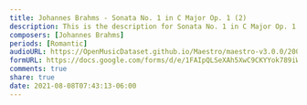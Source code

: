 ```yaml
---
title: Johannes Brahms - Sonata No. 1 in C Major Op. 1 (2)
description: This is the description for Sonata No. 1 in C Major Op. 1 by Johannes Brahms
composers: [Johannes Brahms]
periods: [Romantic]
audioURL: https://OpenMusicDataset.github.io/Maestro/maestro-v3.0.0/2009/MIDI-Unprocessed_09_R1_2009_05-06_ORIG_MID--AUDIO_09_R1_2009_09_R1_2009_05_WAV.midi
formURL: https://docs.google.com/forms/d/e/1FAIpQLSeXAh5XwC9CKYYok789iW8lxTR2i4tetuDyATaR1JvybTH4Hw/viewform
comments: true
share: true
date: 2021-08-08T07:43:13-06:00
---
```

